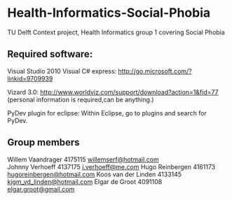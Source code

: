 Health-Informatics-Social-Phobia
================================

TU Delft Context project, Health Informatics group 1 covering Social Phobia

Required software:
-------
Visual Studio 2010 Visual C# express: http://go.microsoft.com/?linkid=9709939

Vizard 3.0: http://www.worldviz.com/support/download?action=1&fid=77 (personal information is required,can be anything.)

PyDev plugin for eclipse: Within Eclipse, go to plugins and search for PyDev.

Group members
------
  Willem Vaandrager		4175115		willemserf@hotmail.com </br>
  Johnny Verhoeff 		4137175		j.verhoeff@me.com
  Hugo Reinbergen 		4161173		hugoreinbergen@hotmail.com
  Koos van der Linden 	4133145		kjgm_vd_linden@hotmail.com
  Elgar de Groot			4091108		elgar.groot@gmail.com
